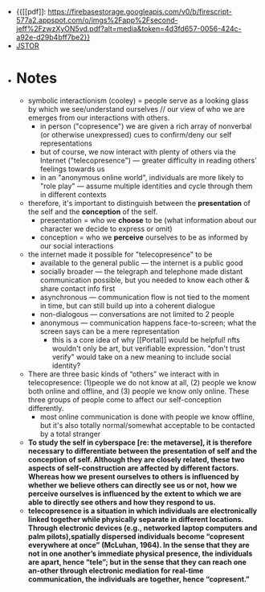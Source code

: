 - {{[[pdf]]: https://firebasestorage.googleapis.com/v0/b/firescript-577a2.appspot.com/o/imgs%2Fapp%2Fsecond-jeff%2FzwzXyON5vd.pdf?alt=media&token=4d3fd657-0056-424c-a92e-d29b4bff7be2}}
- [JSTOR](https://www.jstor.org/stable/10.1525/si.2005.28.3.387?refreqid=excelsior%3A65ef46d0aec55950a3eedc9220ca186a)
- # Notes
    - symbolic interactionism (cooley) = people serve as a looking glass by which we see/understand ourselves // our view of who we are emerges from our interactions with others.
        - in person ("copresence") we are given a rich array of nonverbal (or otherwise unexpressed) cues to confirm/deny our self representations
        - but of course, we now interact with plenty of others via the Internet ("telecopresence") — greater difficulty in reading others' feelings towards us
        - in an "anonymous online world", individuals are more likely to "role play" — assume multiple identities and cycle through them in different contexts
    - therefore, it's important to distinguish between the __presentation__ of the self and the __conception__ of the self.
        - presentation = who we **choose** to be (what information about our character we decide to express or omit)
        - conception = who we **perceive** ourselves to be as informed by our social interactions
    - the internet made it possible for "telecopresence" to be
        - available to the general public — the internet is a public good
        - socially broader — the telegraph and telephone made distant communication possible, but you needed to know each other & share contact info first
        - asynchronous — communication flow is not tied to the moment in time, but can still build up into a coherent dialogue
        - non-dialogous  — conversations are not limited to 2 people
        - anonymous — communication happens face-to-screen; what the screen says can be a mere representation
            - this is a core idea of why [[Portal]] would be helpful! nfts wouldn't only be art, but verifiable expression. "don't trust verify" would take on a new meaning to include social identity?
    - There are three basic kinds of “others” we interact with in telecopresence: (1)people we do not know at all, (2) people we know both online and offline, and (3) people we know only online. These three groups of people come to affect our self-conception differently.
        - most online communication is done with people we know offline, but it's also totally normal/somewhat acceptable to be contacted by a total stranger
    - __To study the self in cyberspace [re: the metaverse], it is therefore necessary to differentiate between the presentation of self and the conception of self. Although they are closely related, these two aspects of self-construction are affected by different factors. Whereas how we present ourselves to others is influenced by whether we believe others can directly see us or not, how we perceive ourselves is influenced by the extent to which we are able to directly see others and how they respond to us.__
    - __telecopresence is a situation in which individuals are electronically linked together while physically separate in different locations. Through electronic devices (e.g., networked laptop computers and palm pilots),spatially dispersed individuals become “copresent everywhere at once” (McLuhan, 1964). In the sense that they are not in one another’s immediate physical presence, the individuals are apart, hence “tele”; but in the sense that they can reach one an-other through electronic mediation for real-time communication, the individuals are together, hence “copresent.”__
